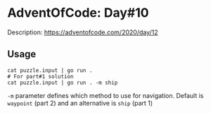 # AdventOfCode: Day#10

Description: https://adventofcode.com/2020/day/12

## Usage

```
cat puzzle.input | go run .
# For part#1 solution
cat puzzle.input | go run . -m ship
```

`-m` parameter defines which method to use for navigation. Default is `waypoint` (part 2) and an alternative is `ship` (part 1)

